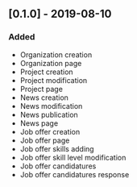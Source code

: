 ## [0.1.0] - 2019-08-10

### Added
- Organization creation
- Organization page
- Project creation
- Project modification
- Project page
- News creation
- News modification
- News publication
- News page
- Job offer creation
- Job offer page
- Job offer skills adding
- Job offer skill level modification
- Job offer candidatures
- Job offer candidatures response
